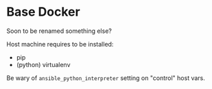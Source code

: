
Base Docker
===

Soon to be renamed something else?

Host machine requires to be installed:
* pip
* (python) virtualenv

Be wary of `ansible_python_interpreter` setting on "control" host vars.
